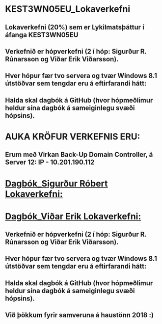 # KEST3WN05EU_Lokaverkefni
## Lokaverkefni (20%) sem er Lykilmatsþáttur í áfanga KEST3WN05EU
## Verkefnið er hópverkefni (2 í hóp: Sigurður R. Rúnarsson og Viðar Erik Viðarsson).
## Hver hópur fær tvo servera og tvær Windows 8.1 útstöðvar sem tengdar eru á eftirfarandi hátt:
## Halda skal dagbók á GitHub (hvor hópmeðlimur heldur sína dagbók á sameiginlegu svæði hópsins).
# AUKA KRÖFUR VERKEFNIS ERU:
##  Erum með Virkan Back-Up Domain Controller, á Server 12: IP - 10.201.190.112

# [Dagbók_Sigurður Róbert Lokaverkefni:](https://github.com/siggirr/KEST3WN05EU_Lokaverkefni/edit/master/Dagbok_SRR)
# [Dagbók_Viðar Erik Lokaverkefni:](https://github.com/siggirr/KEST3WN05EU_Lokaverkefni/blob/master/Dagb%C3%B3k_VEV)
## Verkefnið er hópverkefni (2 í hóp: Sigurður R. Rúnarsson og Viðar Erik Viðarsson).
## Hver hópur fær tvo servera og tvær Windows 8.1 útstöðvar sem tengdar eru á eftirfarandi hátt:
## Halda skal dagbók á GitHub (hvor hópmeðlimur heldur sína dagbók á sameiginlegu svæði hópsins).

## Við þökkum fyrir samveruna á haustönn 2018 :)
